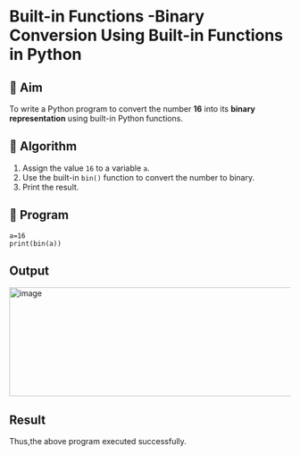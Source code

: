 # Built-in Functions -Binary Conversion Using Built-in Functions in Python

## 🎯 Aim
To write a Python program to convert the number **16** into its **binary representation** using built-in Python functions.

## 🧠 Algorithm
1. Assign the value `16` to a variable `a`.
2. Use the built-in `bin()` function to convert the number to binary.
3. Print the result.

## 🧾 Program
```
a=16
print(bin(a))
```

## Output
<img width="658" height="195" alt="image" src="https://github.com/user-attachments/assets/76008859-e34d-418e-916b-c486ab2a7ad7" />


## Result
Thus,the above program executed successfully.


